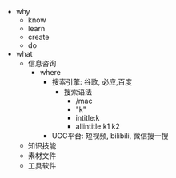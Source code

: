 - why
	- know
	- learn
	- create
	- do
- what
	- 信息咨询
		- where
			- 搜索引擎: 谷歌, 必应,百度
				- 搜索语法
					- /mac
					- "k"
					- intitle:k
					- allintitle:k1 k2
			- UGC平台: 短视频, bilibili, 微信搜一搜
	- 知识技能
	- 素材文件
	- 工具软件
